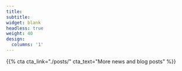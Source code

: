 ```yaml
---
title:
subtitle:
widget: blank
headless: true
weight: 40
design:
  columns: '1'
---
```


{{% cta cta_link="./posts/" cta_text="More news and blog posts" %}}

